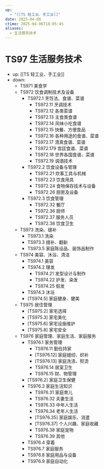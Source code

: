 ```yaml
---
up:
  - "[[TS 轻工业、手工业]]"
date: 2025-04-06
ctime: 2025-04-06T18:05:45
aliases:
  - 生活服务技术
---
```


# TS97 生活服务技术

- up: [[TS 轻工业、手工业]]
- down:	
	- TS971 美食学
	- TS972 饮食调制技术及设备
		- TS972.1 烹饪法、食谱、菜谱
			- TS972.11 烹调技术
			- TS972.12 各类菜谱
			- TS972.13 主食类食谱
			- TS972.14 风味小吃食谱
			- TS972.15 快餐、方便食品
			- TS972.16 各种用途的食谱、菜谱
			- TS972.17 清真食谱、菜谱
			- TS972.179 宫廷食谱、菜谱
			- TS972.18 世界各国食谱、菜谱
			- TS972.19 调酒技术
		- TS972.2 饮食设备与管理
			- TS972.21 炊事工具与机械
			- TS972.23 饮食用具
			- TS972.24 食物保存技术与设备
			- TS972.26 厨房及设备
		- TS972.3 饮食管理
			- TS972.32 餐厅
			- TS972.36 厨师
			- TS972.37 服务人员
			- TS972.38 饮食卫生
	- TS973 洗染、缝补
		- TS973.1 洗染
		- TS973.3 缝补、翻新
		- TS973.5 家庭陈设品、装饰品制作
	- TS974 美容、沐浴、清洁
		- TS974.1 美容
		- TS974.2 理发
			- TS974.21 发型设计与制作
			- TS974.22 护发、染发
			- TS974.25 假发
		- TS974.3 沐浴
		- [TS974.5] 家庭健身、健美
	- TS975 居住管理
		- [TS975.2] 家宅选择
		- [TS975.3] 家宅美化
		- [TS975.6] 家宅设施维护
		- [TS975.8] 家宅安全
	- TS976 家庭管理、家庭生活、家庭服务
		- TS976.1 家务管理
			- TS976.11 勤俭持家
			- [TS976.12] 家庭缝纫、织补
			- [TS976.13] 家庭洗涤、熨烫
			- TS976.14 居室卫生
			- TS976.15 财、物管理
		- [TS976.2] 家庭卫生保健
		- TS976.3 家庭生活知识
			- TS976.31 家庭育儿
			- TS976.32 夫妻生活
			- TS976.33 中年人生活
			- TS976.34 老年人生活
			- [TS976.35] 家庭娱乐、消遣
			- [TS976.37] 个人兴趣、家庭收藏
			- TS976.38 家庭宠物
			- TS976.39 其他
		- TS976.4 穿着
		- TS976.7 家庭服务
		- TS976.8 家庭用品与设备
		- TS976.9 家庭自动化
